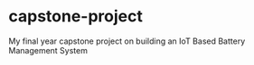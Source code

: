 # capstone-project
My final year capstone project on building an IoT Based Battery Management System
